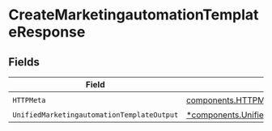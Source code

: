 # CreateMarketingautomationTemplateResponse


## Fields

| Field                                                                                                                       | Type                                                                                                                        | Required                                                                                                                    | Description                                                                                                                 |
| --------------------------------------------------------------------------------------------------------------------------- | --------------------------------------------------------------------------------------------------------------------------- | --------------------------------------------------------------------------------------------------------------------------- | --------------------------------------------------------------------------------------------------------------------------- |
| `HTTPMeta`                                                                                                                  | [components.HTTPMetadata](../../models/components/httpmetadata.md)                                                          | :heavy_check_mark:                                                                                                          | N/A                                                                                                                         |
| `UnifiedMarketingautomationTemplateOutput`                                                                                  | [*components.UnifiedMarketingautomationTemplateOutput](../../models/components/unifiedmarketingautomationtemplateoutput.md) | :heavy_minus_sign:                                                                                                          | N/A                                                                                                                         |